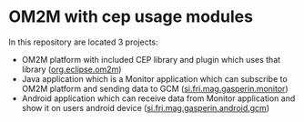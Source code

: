 # OM2M with cep usage modules

In this repository are located 3 projects: 
- OM2M platform with included CEP library and plugin which uses that library ([org.eclipse.om2m](org.eclipse.om2m))
- Java application which is a Monitor application which can subscribe to OM2M platform and sending data to GCM ([si.fri.mag.gasperin.monitor](si.fri.mag.gasperin.monitor))
- Android application which can receive data from Monitor application and show it on users android device ([si.fri.mag.gasperin.android.gcm](si.fri.mag.gasperin.android.gcm))

